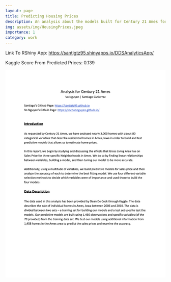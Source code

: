 ```yaml
---
layout: page
title: Predicting Housing Prices
description: An analysis about the models built for Century 21 Ames for predicting home sales prices. The models are built on data collected for 3,000 homes with about 80 categorical variables that describe residential homes in Ames, Iowa.
img: assets/img/HousingPrices.jpeg
importance: 1
category: work
---
```


Link To RShiny App: https://santigtz95.shinyapps.io/DDSAnalyticsApp/

Kaggle Score From Predicted Prices: 0.139

![ ](assets/img/Vo&Santiago_STATProject.png)